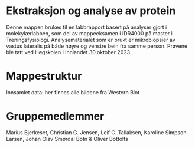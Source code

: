 # Ekstraksjon og analyse av protein
Denne mappen brukes til en labbrapport basert på analyser gjort i molekylærlabben, som del av mappeeksamen i IDR4000 på master i Treningsfysiologi. Analysematerialet som er brukt er mikrobiopsier av vastus lateralis på både høyre og venstre bein fra samme person. Prøvene ble tatt ved Høgskolen i Innlandet 30.oktober 2023. 

# Mappestruktur 
Innsamlet data: her finnes alle bildene fra Western Blot

# Gruppemedlemmer 
Marius Bjerkeset, Christian G. Jensen, Leif C. Tallaksen, Karoline Simpson-Larsen, Johan Olav Smørdal Botn & Oliver Bottolfs

